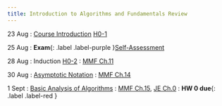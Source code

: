 ```yaml
---
title: Introduction to Algorithms and Fundamentals Review
---
```


23 Aug
: [Course Introduction](https://msu.github.io/csci-432-fall2023/assets/pdfs/08-23_notes.pdf) [H0-1](https://msu.github.io/csci-432-fall2023/assets/pdfs/08-23_two-algos.pdf)

25 Aug
: **Exam**{: .label .label-purple }[Self-Assessment](#)

28 Aug
: Induction [H0-2](https://msu.github.io/csci-432-fall2023/assets/pdfs/08-23_horses.pdf)
  : [MMF Ch.11](https://mfleck.cs.illinois.edu/building-blocks/index-sp2020.html)

30 Aug
: [Asymptotic Notation](#)
  : [MMF Ch.14](https://mfleck.cs.illinois.edu/building-blocks/updates-fa2017/big-o.html)

1 Sept
: [Basic Analysis of Algorithms](#)
  : [MMF Ch.15](https://mfleck.cs.illinois.edu/building-blocks/updates-fa2017/algorithms.pdf), [JE Ch.0](https://jeffe.cs.illinois.edu/teaching/algorithms/book/00-intro.pdf) 
: **HW 0 due**{: .label .label-red }
